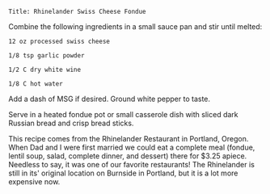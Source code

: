 ~~~ recipe-info
Title: Rhinelander Swiss Cheese Fondue
~~~

Combine the following ingredients in a small sauce pan and stir until melted:

~~~ recipe-ingredients
12 oz processed swiss cheese

1/8 tsp garlic powder

1/2 C dry white wine

1/8 C hot water
~~~

Add a dash of MSG if desired. Ground white pepper to taste.

Serve in a heated fondue pot or small casserole dish with sliced dark Russian bread and crisp bread
sticks.

This recipe comes from the Rhinelander Restaurant in Portland, Oregon. When Dad and I were first
married we could eat a complete meal (fondue, lentil soup, salad, complete dinner, and dessert)
there for $3.25 apiece. Needless to say, it was one of our favorite restaurants! The Rhinelander is
still in its' original location on Burnside in Portland, but it is a lot more expensive now.

